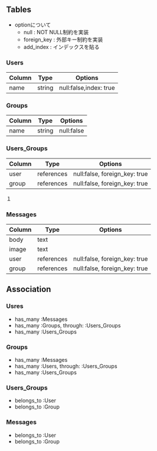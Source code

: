 ## Tables
- optionについて
  - null : NOT NULL制約を実装
  - foreign_key : 外部キー制約を実装
  - add_index : インデックスを貼る 

### Users
|Column|Type|Options|
|------|----|-------|
|name|string|null:false,index: true|


### Groups
|Column|Type|Options|
|------|----|-------|
|name|string|null:false|

### Users_Groups
|Column|Type|Options|
|------|----|-------|
|user|references|null:false, foreign_key: true|
|group|references|null:false, foreign_key: true|

１
### Messages
|Column|Type|Options|
|------|----|-------|
|body|text||
|image|text||
|user|references|null:false, foreign_key: true|
|group|references|null:false, foreign_key: true|


## Association
### Usres 
- has_many :Messages
- has_many :Groups, through: :Users_Groups
- has_many :Users_Groups


### Groups
- has_many :Messages
- has_many :Users, through: :Users_Groups
- has_many :Users_Groups

### Users_Groups
- belongs_to :User
- belongs_to :Group

### Messages
- belongs_to :User
- belongs_to :Group